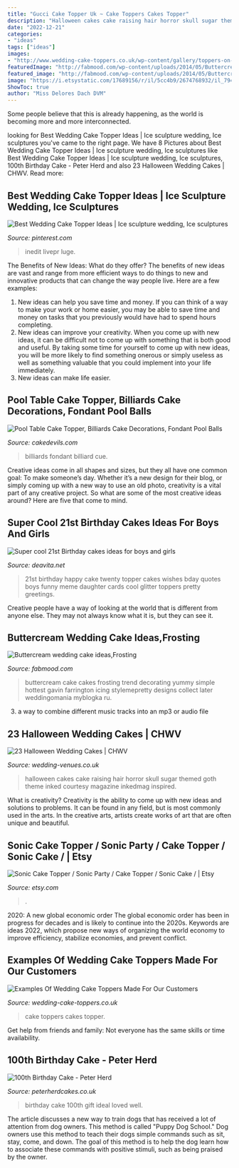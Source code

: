 ```yaml
---
title: "Gucci Cake Topper Uk ~ Cake Toppers Cakes Topper"
description: "Halloween cakes cake raising hair horror skull sugar themed goth theme inked courtesy magazine inkedmag inspired"
date: "2022-12-21"
categories:
- "ideas"
tags: ["ideas"]
images:
- "http://www.wedding-cake-toppers.co.uk/wp-content/gallery/toppers-on-cakes/photo.JPG"
featuredImage: "http://fabmood.com/wp-content/uploads/2014/05/Buttercream-wedding-cake7.jpg"
featured_image: "http://fabmood.com/wp-content/uploads/2014/05/Buttercream-wedding-cake7.jpg"
image: "https://i.etsystatic.com/17689156/r/il/5cc4b9/2674768932/il_794xN.2674768932_fp2b.jpg"
ShowToc: true
author: "Miss Delores Dach DVM"
---
```



Some people believe that this is already happening, as the world is becoming more and more interconnected. 

	

		
looking for Best Wedding Cake Topper Ideas | Ice sculpture wedding, Ice sculptures you've came to the right page. We have 8 Pictures about Best Wedding Cake Topper Ideas | Ice sculpture wedding, Ice sculptures like Best Wedding Cake Topper Ideas | Ice sculpture wedding, Ice sculptures, 100th Birthday Cake - Peter Herd and also 23 Halloween Wedding Cakes | CHWV. Read more:
		
    
## Best Wedding Cake Topper Ideas | Ice Sculpture Wedding, Ice Sculptures

<img loading=lazy src="https://i.pinimg.com/originals/d0/e8/99/d0e899cb7f46befc31e481815d3ed9f1.jpg" onerror="this.onerror=null;this.src='https://tse4.mm.bing.net/th?id=OIP.yQx1YpM-Rs3IQQ8b6N3cKwHaLG&amp;pid=15.1';" alt="Best Wedding Cake Topper Ideas | Ice sculpture wedding, Ice sculptures">

_Source: pinterest.com_

>inedit livepr luge. 

	

The Benefits of New Ideas: What do they offer?
The benefits of new ideas are vast and range from more efficient ways to do things to new and innovative products that can change the way people live. Here are a few examples: 
1. New ideas can help you save time and money. If you can think of a way to make your work or home easier, you may be able to save time and money on tasks that you previously would have had to spend hours completing. 
2. New ideas can improve your creativity. When you come up with new ideas, it can be difficult not to come up with something that is both good and useful. By taking some time for yourself to come up with new ideas, you will be more likely to find something onerous or simply useless as well as something valuable that you could implement into your life immediately. 
3. New ideas can make life easier.

    
## Pool Table Cake Topper, Billiards Cake Decorations, Fondant Pool Balls

<img loading=lazy src="https://www.cakedevils.com/uploads/1/0/9/0/10905695/s275947749466006588_p3656_i5_w640.jpeg" onerror="this.onerror=null;this.src='https://tse4.mm.bing.net/th?id=OIP.PEAZoOelt14yXow0fj95zwHaGe&amp;pid=15.1';" alt="Pool Table Cake Topper, Billiards Cake Decorations, Fondant Pool Balls">

_Source: cakedevils.com_

>billiards fondant billiard cue. 

	

Creative ideas come in all shapes and sizes, but they all have one common goal: To make someone’s day. Whether it’s a new design for their blog, or simply coming up with a new way to use an old photo, creativity is a vital part of any creative project. So what are some of the most creative ideas around? Here are five that come to mind.

    
## Super Cool 21st Birthday Cakes Ideas For Boys And Girls

<img loading=lazy src="https://deavita.net/wp-content/uploads/2017/06/twenty-first-cake-topper-ombre-roses.jpg" onerror="this.onerror=null;this.src='https://tse1.mm.bing.net/th?id=OIP.QhzrBIjfSjY7C8moaJdEcgHaKe&amp;pid=15.1';" alt="Super cool 21st Birthday cakes ideas for boys and girls">

_Source: deavita.net_

>21st birthday happy cake twenty topper cakes wishes bday quotes boys funny meme daughter cards cool glitter toppers pretty greetings. 

	

Creative people have a way of looking at the world that is different from anyone else. They may not always know what it is, but they can see it.

    
## Buttercream Wedding Cake Ideas,Frosting

<img loading=lazy src="http://fabmood.com/wp-content/uploads/2014/05/Buttercream-wedding-cake7.jpg" onerror="this.onerror=null;this.src='https://tse3.mm.bing.net/th?id=OIP.1GW6STC53gUTGYL31XkVZwHaLH&amp;pid=15.1';" alt="Buttercream wedding cake ideas,Frosting">

_Source: fabmood.com_

>buttercream cake cakes frosting trend decorating yummy simple hottest gavin farrington icing stylemepretty designs collect later weddingomania myblogka ru. 

	

3. a way to combine different music tracks into an mp3 or audio file

    
## 23 Halloween Wedding Cakes | CHWV

<img loading=lazy src="https://www.wedding-venues.co.uk/sites/default/files/halloween-wedding-cakes-inkedmag.jpg" onerror="this.onerror=null;this.src='https://tse1.mm.bing.net/th?id=OIP.FhuRCJpNg0Nw76AUAefdKQHaLH&amp;pid=15.1';" alt="23 Halloween Wedding Cakes | CHWV">

_Source: wedding-venues.co.uk_

>halloween cakes cake raising hair horror skull sugar themed goth theme inked courtesy magazine inkedmag inspired. 

	

What is creativity?
Creativity is the ability to come up with new ideas and solutions to problems. It can be found in any field, but is most commonly used in the arts. In the creative arts, artists create works of art that are often unique and beautiful.

    
## Sonic Cake Topper / Sonic Party / Cake Topper / Sonic Cake / | Etsy

<img loading=lazy src="https://i.etsystatic.com/17689156/r/il/5cc4b9/2674768932/il_794xN.2674768932_fp2b.jpg" onerror="this.onerror=null;this.src='https://tse3.mm.bing.net/th?id=OIP.dO7_TbghkFqo53GLJtAXUAHaJ4&amp;pid=15.1';" alt="Sonic Cake Topper / Sonic Party / Cake Topper / Sonic Cake / | Etsy">

_Source: etsy.com_

>. 

	

2020: A new global economic order
The global economic order has been in progress for decades and is likely to continue into the 2020s. Keywords are ideas 2022, which propose new ways of organizing the world economy to improve efficiency, stabilize economies, and prevent conflict.

    
## Examples Of Wedding Cake Toppers Made For Our Customers

<img loading=lazy src="http://www.wedding-cake-toppers.co.uk/wp-content/gallery/toppers-on-cakes/photo.JPG" onerror="this.onerror=null;this.src='https://tse2.mm.bing.net/th?id=OIP.P0s932d_bjyKWk4yGrbcfQHaLI&amp;pid=15.1';" alt="Examples Of Wedding Cake Toppers Made For Our Customers">

_Source: wedding-cake-toppers.co.uk_

>cake toppers cakes topper. 

	

Get help from friends and family: Not everyone has the same skills or time availability.

    
## 100th Birthday Cake - Peter Herd

<img loading=lazy src="https://www.peterherdcakes.co.uk/wp-content/uploads/2016/11/look-whos-100.jpg" onerror="this.onerror=null;this.src='https://tse2.mm.bing.net/th?id=OIP.kA5pg8WPyQwA0ovFy8l0iQHaJ6&amp;pid=15.1';" alt="100th Birthday Cake - Peter Herd">

_Source: peterherdcakes.co.uk_

>birthday cake 100th gift ideal loved well. 

	

The article discusses a new way to train dogs that has received a lot of attention from dog owners. This method is called "Puppy Dog School." Dog owners use this method to teach their dogs simple commands such as sit, stay, come, and down. The goal of this method is to help the dog learn how to associate these commands with positive stimuli, such as being praised by the owner.

